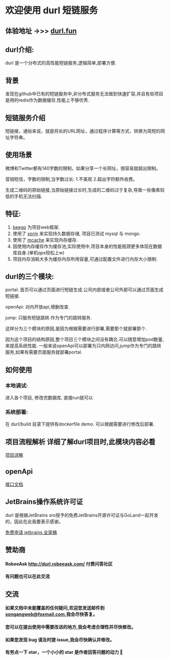 # 欢迎使用 durl 短链服务

## 体验地址 ->>> [durl.fun](https://durl.fun)

## durl介绍:
durl 是一个分布式的高性能短链服务,逻辑简单,部署方便.

## 背景
发现在github中已有的短链服务中,非分布式服务无法做到快速扩容,并且有些项目是用的redis作为数据缓存,性能上不够优秀.

## 短链服务介绍
短链接，通俗来说，就是将长的URL网址，通过程序计算等方式，转换为简短的网址字符串。

## 使用场景
微博和Twitter都有140字数的限制，如果分享一个长网址，很容易就超出限制。

营销短信，字数的限制,当字数过长: 1.不美观 2.超出字符额外收费。

生成二维码的原始链接,当原始链接过长时,生成的二维码过于复杂,导致一些像素较低的手机无法扫描.

## 特征:
1. [beego](https://github.com/beego/beego) 为项目web框架.
2. 使用了 [xorm](https://github.com/xormplus/xorm) 来实现持久数据存储, 项目已测试 mysql 与 mongo.
3. 使用了 [mcache](https://github.com/songangweb/mcache) 来实现内存缓存.
4. 因使用内存缓存作为缓存池,实际使用中,项目本身的性能瓶颈更多体现在数据库自身.(单机qps轻松上w)
5. 项目内存消耗大多为缓存内存所用容量,可通过配置文件进行内存大小限制.

## durl的三个模块:

portal: 首页可以通过页面进行短链生成.公司内部或者公司外部可以通过页面生成短链接.

openApi: 对内开放api,增删改查.

jump: 只服务短链跳转.作为专门的跳转服务.

这样分为三个模块的原因,是因为根据需要进行部署,需要那个就部署那个.

因为这个项目的结构原因,整个项目三个模块之间没有耦合,可以随意增加pod数量,来提高系统性能.
一般来说openApi可以部署为只内网访问,jump作为专门的跳转服务,如果有需要页面服务就部署portal.


## 如何使用

### 本地调试:
进入各个项目, 修改完数据库, 直接run就可以

### 系统部署:
在 durl/build 目录下提供有dockerfile demo. 可以根据需要进行修改后部署.


## 项目流程解析   详细了解durl项目时,此模块内容必看

[项目详解](https://github.com/songangweb/durl/wiki/Explain)

[comment]: <> ([项目目录结构]&#40;https://github.com/songangweb/durl/wiki/Directory&#41;)

[comment]: <> ([配置文件详解]&#40;https://github.com/songangweb/durl/wiki/Explain&#41;)

## openApi

[接口文档](https://github.com/songangweb/durl/wiki/OpenApi)


## JetBrains操作系统许可证

durl 是根据JetBrains sro授予的免费JetBrains开源许可证与GoLand一起开发的，因此在此我要表示感谢。

[免费申请 jetbrains 全家桶](https://zhuanlan.zhihu.com/p/264139984?utm_source=wechat_session)

## 赞助商
#### RobeeAsk http://durl.robeeask.com/  付费问答社区
#### 有问题也可以在此交流

## 交流
#### 如果文档中未能覆盖的任何疑问,欢迎您发送邮件到<songangweb@foxmail.com>,我会尽快答复。
#### 您可以在提出使用中需要改进的地方,我会考虑合理性并尽快修改。
#### 如果您发现 bug 请及时提 issue,我会尽快确认并修改。
#### 有劳点一下 star，一个小小的 star 是作者回答问题的动力 🤝
